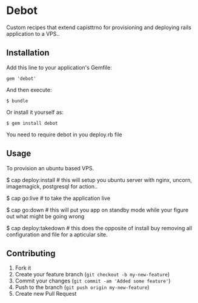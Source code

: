 # Debot

Custom recipes that extend capisttrno for provisioning and deploying rails application to a VPS..

## Installation

Add this line to your application's Gemfile:

    gem 'debot'

And then execute:

    $ bundle

Or install it yourself as:

    $ gem install debot

You need to require debot in you deploy.rb file

## Usage

To provision an ubuntu based VPS.

$ cap deploy:install # this will setup you ubuntu server with nginx, uncorn, imagemagick, postgresql for action..

$ cap go:live # to take the application live

$ cap go:down # this will put you app on standby mode while your figure out what might be going wrong

$ cap deploy:takedown # this does the opposite of install buy removing all configuration and file for a apticular site.

## Contributing

1. Fork it
2. Create your feature branch (`git checkout -b my-new-feature`)
3. Commit your changes (`git commit -am 'Added some feature'`)
4. Push to the branch (`git push origin my-new-feature`)
5. Create new Pull Request
